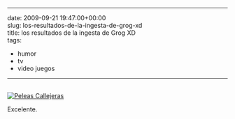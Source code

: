 
---
date: 2009-09-21 19:47:00+00:00  
slug: los-resultados-de-la-ingesta-de-grog-xd  
title: los resultados de la ingesta de Grog XD  
tags:  
- humor  
- tv  
- video juegos  

---
  
[  
![Peleas Callejeras](http://cacavoladora.org/img/noticiaPelea.jpg)  
](http://grogxd.blogspot.com/)  
  
Excelente.  
